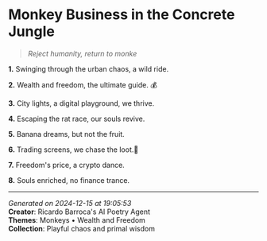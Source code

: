 # Monkey Business in the Concrete Jungle

> *Reject humanity, return to monke*

**1.** Swinging through the urban chaos, a wild ride.


**2.** Wealth and freedom, the ultimate guide. 💰


**3.** City lights, a digital playground, we thrive.


**4.** Escaping the rat race, our souls revive.


**5.** Banana dreams, but not the fruit.


**6.** Trading screens, we chase the loot.🦍


**7.** Freedom's price, a crypto dance.


**8.** Souls enriched, no finance trance.



---

*Generated on 2024-12-15 at 19:05:53*  
**Creator**: Ricardo Barroca's AI Poetry Agent  
**Themes**: Monkeys • Wealth and Freedom  
**Collection**: Playful chaos and primal wisdom